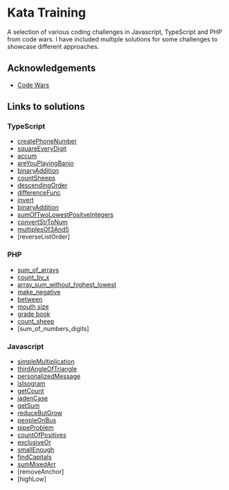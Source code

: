 # Kata Training

A selection of various coding challenges in Javascript, TypeScript and PHP from code wars. I have included multiple solutions for some challenges to showcase different approaches.

## Acknowledgements

- [Code Wars](https://www.codewars.com/)

## Links to solutions

### TypeScript

- [createPhoneNumber](https://github.com/Elyk-Adnuram/Kata_training/blob/main/Typescript/createPhoneNumber.ts)
- [squareEveryDigit](https://github.com/Elyk-Adnuram/Kata_training/blob/main/Typescript/squareEveryDigit.ts)
- [accum](https://github.com/Elyk-Adnuram/Kata_training/blob/main/Typescript/accum.ts)
- [areYouPlayingBanjo](https://github.com/Elyk-Adnuram/Kata_training/blob/main/Typescript/areYouPlayingBanjo.ts)
- [binaryAddition](https://github.com/Elyk-Adnuram/Kata_training/blob/main/Typescript/binaryAddition.ts)
- [countSheeps](https://github.com/Elyk-Adnuram/Kata_training/blob/main/Typescript/countSheeps.ts)
- [descendingOrder](https://github.com/Elyk-Adnuram/Kata_training/blob/main/Typescript/descendingOrder.ts)
- [differenceFunc](https://github.com/Elyk-Adnuram/Kata_training/blob/main/Typescript/differenceFunc.ts)
- [invert](https://github.com/Elyk-Adnuram/Kata_training/blob/main/Typescript/invert.ts)
- [binaryAddition](https://github.com/Elyk-Adnuram/Kata_training/blob/main/Typescript/binaryAddition.ts)
- [sumOfTwoLowestPositveIntegers](https://github.com/Elyk-Adnuram/Kata_training/blob/main/Typescript/sumOfTwoLowestPosInts.ts)
- [convertStrToNum](https://github.com/Elyk-Adnuram/Kata_training/blob/main/Typescript/convertStrToNum.ts)
- [multiplesOf3And5](https://github.com/Elyk-Adnuram/Kata_training/blob/main/Typescript/multiplesOf3Or5.ts)
- [reverseListOrder]

### PHP

- [sum_of_arrays](https://github.com/Elyk-Adnuram/Kata_training/blob/main/PHP/sum_arrays.php)
- [count_by_x](https://github.com/Elyk-Adnuram/Kata_training/blob/main/PHP/count_by_x.php)
- [array_sum_without_highest_lowest](https://github.com/Elyk-Adnuram/Kata_training/blob/main/PHP/array_sum_without_highest_lowest.php)
- [make_negative](https://github.com/Elyk-Adnuram/Kata_training/blob/main/PHP/make_negative.php)
- [between](https://github.com/Elyk-Adnuram/Kata_training/blob/main/PHP/between.php)
- [mouth size](https://github.com/Elyk-Adnuram/Kata_training/blob/main/PHP/mouth_size.php)
- [grade book](https://github.com/Elyk-Adnuram/Kata_training/blob/main/PHP/grade_book.php)
- [count_sheep](https://github.com/Elyk-Adnuram/Kata_training/blob/main/PHP/count_sheep.php)
- [sum_of_numbers_digits]

### Javascript

- [simpleMultiplication](https://github.com/Elyk-Adnuram/Kata_training/blob/main/Javascript/simpleMultiplication.js)
- [thirdAngleOfTriangle](https://github.com/Elyk-Adnuram/Kata_training/blob/main/Javascript/thirdAngleOfTriangle.js)
- [personalizedMessage](https://github.com/Elyk-Adnuram/Kata_training/blob/main/Javascript/personalizedMessage.js)
- [isIsogram](https://github.com/Elyk-Adnuram/Kata_training/blob/main/Javascript/isogram.js)
- [getCount](https://github.com/Elyk-Adnuram/Kata_training/blob/main/Javascript/getCount.js)
- [jadenCase](https://github.com/Elyk-Adnuram/Kata_training/blob/main/Javascript/jadenCase.js)
- [getSum](https://github.com/Elyk-Adnuram/Kata_training/blob/main/Javascript/getSum.js)
- [reduceButGrow](https://github.com/Elyk-Adnuram/Kata_training/blob/main/Javascript/reduceButGrow.js)
- [peopleOnBus](https://github.com/Elyk-Adnuram/Kata_training/blob/main/Javascript/peoplOnBus.js)
- [pipeProblem](https://github.com/Elyk-Adnuram/Kata_training/blob/main/Javascript/pipeProblem.js)
- [countOfPositives](https://github.com/Elyk-Adnuram/Kata_training/blob/main/Javascript/countOfPositives.js)
- [exclusiveOr](https://github.com/Elyk-Adnuram/Kata_training/blob/main/Javascript/exclusiveOr.js)
- [smallEnough](https://github.com/Elyk-Adnuram/Kata_training/blob/main/Javascript/smallEnough.js)
- [findCapitals](https://github.com/Elyk-Adnuram/Kata_training/blob/main/Javascript/findCapitals.js)
- [sumMixedArr](https://github.com/Elyk-Adnuram/Kata_training/blob/main/Javascript/sumMixedArr.js)
- [removeAnchor]
- [highLow]
